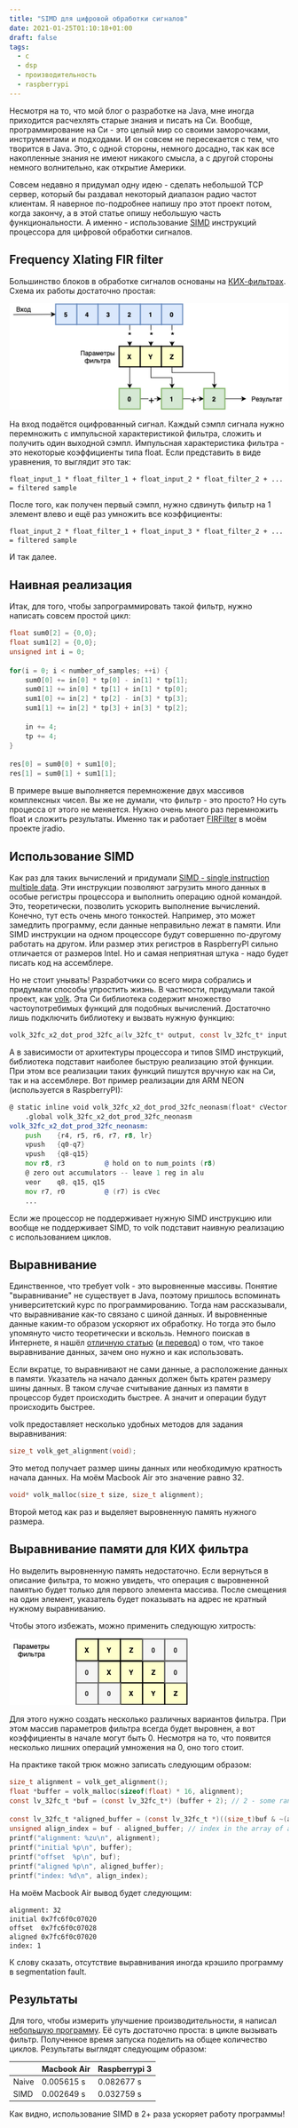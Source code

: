 ```yaml
---
title: "SIMD для цифровой обработки сигналов"
date: 2021-01-25T01:10:18+01:00
draft: false
tags:
  - c
  - dsp
  - производительность
  - raspberrypi
---
```

Несмотря на то, что мой блог о разработке на Java, мне иногда приходится расчехлять старые знания и писать на Си. Вообще, программирование на Си - это целый мир со своими заморочками, инструментами и подходами. И он совсем не пересекается с тем, что творится в Java. Это, с одной стороны, немного досадно, так как все накопленные знания не имеют никакого смысла, а с другой стороны немного волнительно, как открытие Америки.

Совсем недавно я придумал одну идею - сделать небольшой TCP сервер, который бы раздавал некоторый диапазон радио частот клиентам. Я наверное по-подробнее напишу про этот проект потом, когда закончу, а в этой статье опишу небольшую часть функциональности. А именно - использование [SIMD](https://en.wikipedia.org/wiki/SIMD) инструкций процессора для цифровой обработки сигналов.

## Frequency Xlating FIR filter

Большинство блоков в обработке сигналов основаны на [КИХ-фильтрах](https://ru.wikipedia.org/wiki/Фильтр_с_конечной_импульсной_характеристикой). Схема их работы достаточно простая:

![](/img/simd-for-dsp/firfilter.png)

На вход подаётся оцифрованный сигнал. Каждый сэмпл сигнала нужно перемножить с импульсной характеристикой фильтра, сложить и получить один выходной сэмпл. Импульсная характеристика фильтра - это некоторые коэффициенты типа float. Если представить в виде уравнения, то выглядит это так:

```
float_input_1 * float_filter_1 + float_input_2 * float_filter_2 + ... = filtered sample
```

После того, как получен первый сэмпл, нужно сдвинуть фильтр на 1 элемент влево и ещё раз умножить все коэффициенты:

```
float_input_2 * float_filter_1 + float_input_3 * float_filter_2 + ... = filtered sample
```

И так далее.

## Наивная реализация

Итак, для того, чтобы запрограммировать такой фильтр, нужно написать совсем простой цикл:

```c
float sum0[2] = {0,0};
float sum1[2] = {0,0};
unsigned int i = 0;

for(i = 0; i < number_of_samples; ++i) {
    sum0[0] += in[0] * tp[0] - in[1] * tp[1];
    sum0[1] += in[0] * tp[1] + in[1] * tp[0];
    sum1[0] += in[2] * tp[2] - in[3] * tp[3];
    sum1[1] += in[2] * tp[3] + in[3] * tp[2];

    in += 4;
    tp += 4;
}

res[0] = sum0[0] + sum1[0];
res[1] = sum0[1] + sum1[1];
```

В примере выше выполняется перемножение двух массивов комплексных чисел. Вы же не думали, что фильтр - это просто? Но суть процесса от этого не меняется. Нужно очень много раз перемножить float и сложить результаты. Именно так и работает [FIRFilter](https://github.com/dernasherbrezon/jradio/blob/8c5704be41d12ef7e819f9486fab0e623a6f1b44/src/main/java/ru/r2cloud/jradio/blocks/FIRFilter.java) в моём проекте jradio.

## Использование SIMD

Как раз для таких вычислений и придумали [SIMD - single instruction multiple data](https://en.wikipedia.org/wiki/SIMD). Эти инструкции позволяют загрузить много данных в особые регистры процессора и выполнить операцию одной командой. Это, теоретически, позволить ускорить выполнение вычислений. Конечно, тут есть очень много тонкостей. Например, это может замедлить программу, если данные неправильно лежат в памяти. Или SIMD инструкции на одном процессоре будут совершенно по-другому работать на другом. Или размер этих регистров в RaspberryPI сильно отличается от размеров Intel. Но и самая неприятная штука - надо будет писать код на ассемблере.

Но не стоит унывать! Разработчики со всего мира собрались и придумали способы упростить жизнь. В частности, придумали такой проект, как [volk](https://www.libvolk.org). Эта Си библиотека содержит множество частоупотребимых функций для подобных вычислений. Достаточно лишь подключить библиотеку и вызвать нужную функцию:


```c
volk_32fc_x2_dot_prod_32fc_a(lv_32fc_t* output, const lv_32fc_t* input, const lv_32fc_t* filter, unsigned int size);
```

А в зависимости от архитектуры процессора и типов SIMD инструкций, библиотека подставит наиболее быструю реализацию этой функции. При этом все реализации таких функций пишутся вручную как на Си, так и на ассемблере. Вот пример реализации для ARM NEON (используется в RaspberryPI):

```asm
@ static inline void volk_32fc_x2_dot_prod_32fc_neonasm(float* cVector, const float* aVector, const float* bVector, unsigned int num_points);
	.global	volk_32fc_x2_dot_prod_32fc_neonasm
volk_32fc_x2_dot_prod_32fc_neonasm:
    push    {r4, r5, r6, r7, r8, lr}
    vpush   {q0-q7}
    vpush   {q8-q15}
    mov r8, r3          @ hold on to num_points (r8)
    @ zero out accumulators -- leave 1 reg in alu
    veor    q8, q15, q15
    mov r7, r0          @ (r7) is cVec
    ...
```

Если же процессор не поддерживает нужную SIMD инструкцию или вообще не поддерживает SIMD, то volk подставит наивную реализацию с использованием циклов.

## Выравнивание

Единственное, что требует volk - это выровненные массивы. Понятие "выравнивание" не существует в Java, поэтому пришлось вспоминать университетский курс по программированию. Тогда нам рассказывали, что выравнивание как-то связано с шиной данных. И выровненные данные каким-то образом ускоряют их обработку. Но тогда это было упомянуто чисто теоретически и вскользь. Немного поискав в Интернете, я нашёл [отличную статью](https://developer.ibm.com/technologies/systems/articles/pa-dalign/) ([и перевод](http://konishchevdmitry.blogspot.com/2010/01/blog-post.html)) о том, что такое выравнивание данных, зачем оно нужно и как использовать.

Если вкратце, то выравнивают не сами данные, а расположение данных в памяти. Указатель на начало данных должен быть кратен размеру шины данных. В таком случае считывание данных из памяти в процессор будет происходить быстрее. А значит и операции будут происходить быстрее. 

volk предоставляет несколько удобных методов для задания выравнивания:

```c
size_t volk_get_alignment(void);
```

Это метод получает размер шины данных или необходимую кратность начала данных. На моём Macbook Air это значение равно 32.

```c
void* volk_malloc(size_t size, size_t alignment);
```

Второй метод как раз и выделяет выровненную память нужного размера.

## Выравнивание памяти для КИХ фильтра

Но выделить выровненную память недостаточно. Если вернуться в описание фильтра, то можно увидеть, что операция с выровненной памятью будет только для первого элемента массива. После смещения на один элемент, указатель будет показывать на адрес не кратный нужному выравниванию.

Чтобы этого избежать, можно применить следующую хитрость:

![](/img/simd-for-dsp/trick.png)

Для этого нужно создать несколько различных вариантов фильтра. При этом массив параметров фильтра всегда будет выровнен, а вот коэффициенты в начале могут быть 0. Несмотря на то, что появится несколько лишних операций умножения на 0, оно того стоит.

На практике такой трюк можно записать следующим образом:

```c
size_t alignment = volk_get_alignment();
float *buffer = volk_malloc(sizeof(float) * 16, alignment);
const lv_32fc_t *buf = (const lv_32fc_t*) (buffer + 2); // 2 - some random offset

const lv_32fc_t *aligned_buffer = (const lv_32fc_t *)((size_t)buf & ~(alignment - 1));
unsigned align_index = buf - aligned_buffer; // index in the array of aligned filter configurations
printf("alignment: %zu\n", alignment);
printf("initial %p\n", buffer);
printf("offset  %p\n", buf);
printf("aligned %p\n", aligned_buffer);
printf("index: %d\n", align_index);
```

На моём Macbook Air вывод будет следующим:

```
alignment: 32
initial 0x7fc6f0c07020
offset  0x7fc6f0c07028
aligned 0x7fc6f0c07020
index: 1
```

К слову сказать, отсутствие выравнивания иногда крэшило программу в segmentation fault.

## Результаты

Для того, чтобы измерить улучшение производительности, я написал [небольшую программу](https://github.com/dernasherbrezon/sdr-server/blob/main/test/perf_xlating.c). Её суть достаточно проста: в цикле вызывать фильтр. Полученное время запуска поделить на общее количество циклов. Результаты выглядят следующим образом:

<table>
	<thead>
		<tr>
			<th></th>
			<th>Macbook Air</th>
			<th>Raspberrypi 3</th>
		</tr>
	</thead>
	<tbody>
		<tr>
			<td>Naive</td>
			<td>0.005615 s</td>
			<td>0.082677 s</td>
		</tr>
		<tr>
			<td>SIMD</td>
			<td>0.002649 s</td>
			<td>0.032759 s</td>
		</tr>
	</tbody>
</table>

Как видно, использование SIMD в 2+ раза ускоряет работу программы!